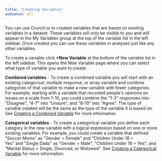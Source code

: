 ```yaml
---
title: "Creating Variables"
audience: all
---
```


<p>You can use Crunch.io to created variables that are based on existing variables in a dataset. These variables will only be visible to you and will appear in the My Variables group at the top of the variable list in the left sidebar. Once created you can use these variables in analyses just like any other variables.</p>
<p>To create a variable click <strong>+New Variable</strong> at the bottom of the variable list in the left sidebar. This opens the New Variable page where you can select what type of variable you want to create:</p>
<p><strong>Combined variables</strong> - To create a combined variable you will start with an existing categorical, multiple response, or array variable and combine categories of that variable to make a new variable with fewer categories. For example, starting with a variable that recorded people's opinions on issues on a scale from 1-10, you could combine the "1-3" responses into "Disagree", "4-7" into "Unsure", and "8-10" into "Agree". The type of variable created will be the same as the type of the variable it is based on. See <a href="2-help/12-creating-a-combined-variable.html">Creating a Combined Variable</a> for more information.</p>
<p><strong>Categorical variables</strong> - To create a categorical variable you define each category in the new variable with a logical expression based on one or more existing variables. For example, you could create a variable that defined "Soccer Moms" as "Gender = Female" and "Children Under 18 = Yes" and "Single Dads" as "Gender = Male", "Children Under 18 = Yes", and "Marital Status = Single, Divorced, or Widowed". See <a href="2-help/13-creating-a-categorical-variable.html">Creating a Categorical Variable</a> for more information.</p>
<p> </p>
<p> </p>
<h3> </h3>
